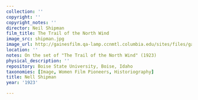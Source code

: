 ```yaml
---
collection: ''
copyright: ''
copyright_notes: ''
director: Neil Shipman
film_title: The Trail of the North Wind
image_src: shipman.jpg
image_url: http://gainesfilm.qa-lamp.ccnmtl.columbia.edu/sites/files/gainesfilm/images/shipman.jpg
location: ''
notes: On the set of "The Trail of the North Wind" (1923)
physical_description: ''
repository: Boise State University, Boise, Idaho
taxonomies: [Image, Women Film Pioneers, Historiography]
title: Nell Shipman
year: '1923'

---
```

